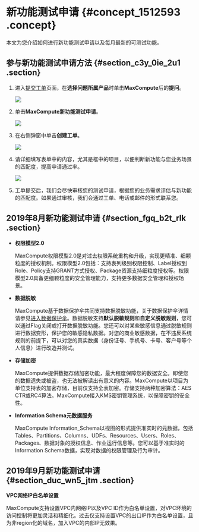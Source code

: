 # 新功能测试申请 {#concept_1512593 .concept}

本文为您介绍如何进行新功能测试申请以及每月最新的可测试功能。

## 参与新功能测试申请方法 {#section_c3y_0ie_2u1 .section}

1.  进入[提交工单](https://selfservice.console.aliyun.com/ticket/createIndex)页面，在**选择问题所属产品**时单击**MaxCompute**后的**提问**。

    ![](http://static-aliyun-doc.oss-cn-hangzhou.aliyuncs.com/assets/img/1201245/156775876554262_zh-CN.png)

2.  单击**MaxCompute新功能测试申请**。

    ![](http://static-aliyun-doc.oss-cn-hangzhou.aliyuncs.com/assets/img/1201245/156775876654263_zh-CN.png)

3.  在右侧弹窗中单击**创建工单**。

    ![](http://static-aliyun-doc.oss-cn-hangzhou.aliyuncs.com/assets/img/1201245/156775876654264_zh-CN.png)

4.  请详细填写表单中的内容，尤其是框中的项目，以便判断新功能与您业务场景的匹配度，提高申请通过率。

    ![](http://static-aliyun-doc.oss-cn-hangzhou.aliyuncs.com/assets/img/1201245/156775876654265_zh-CN.png)

5.  工单提交后，我们会尽快审核您的测试申请，根据您的业务需求评估与新功能的匹配度。如果通过审核，我们会通过工单、电话或邮件的形式联系您。

## 2019年8月新功能测试申请 {#section_fgq_b2t_rlk .section}

-   **权限模型2.0** 

    MaxCompute权限模型2.0是对过去权限系统重构和升级，实现更精准、细颗粒度的授权机制。权限模型2.0包括：支持表列级别权限控制、Label授权到Role、Policy支持GRANT方式授权、Package资源支持细粒度授权等。权限模型2.0具备更细颗粒度的安全管理能力，支持更多数据安全管理和授权场景。

-   **数据脱敏** 

    MaxCompute基于数据保护伞共同支持数据脱敏功能，关于数据保护伞详情请参见[进入数据保护伞](../../../../cn.zh-CN/使用指南/数据保护伞/进入数据保护伞.md#)。数据脱敏支持**默认脱敏规则**和**自定义脱敏规则**，您可以通过Flag关闭或打开数据脱敏功能。您还可以对某些敏感信息通过脱敏规则进行数据变形，保护您的敏感隐私数据。对您的商业敏感数据，在不违反系统规则的前提下，可以对您的真实数据（身份证号、手机号、卡号、客户号等个人信息）进行改造并测试。

-   **存储加密** 

    MaxCompute提供数据存储加密功能，最大程度保障您的数据安全。即使您的数据遗失或被盗，也无法被解读出有意义的内容。MaxCompute以项目为单位支持表的加密存储，目前仅支持全表加密。存储支持两种加密算法：AES CTR或RC4算法。MaxCompute接入KMS密钥管理系统，以保障密钥的安全性。

-   **Information Schema元数据服务** 

    MaxCompute Information\_Schema以视图的形式提供准实时的元数据，包括Tables、Partitions、Columns、UDFs、Resources、Users、Roles、Packages、数据对象的授权信息、作业运行信息等。您可以基于准实时的Information Schema数据，实现对数据的权限管理及行为审计。


## 2019年9月新功能测试申请 {#section_duc_wn5_jtm .section}

 **VPC网络IP白名单设置** 

MaxCompute支持设置VPC内网络IP以及VPC ID作为白名单设置，对VPC环境的访问控制将更加灵活和精细化。过去仅支持设置VPC的出口IP作为白名单设置，且为非region化的域名，加入VPC的内部IP无效果。

